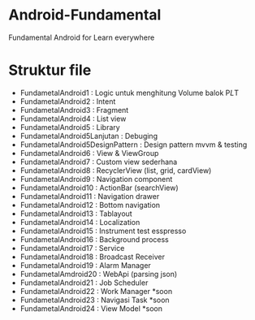 # Android-Fundamental
Fundamental Android for Learn everywhere

# Struktur file
- FundametalAndroid1 : Logic untuk menghitung Volume balok P*L*T
- FundametalAndroid2 : Intent
- FundametalAndroid3 : Fragment
- FundametalAndroid4 : List view
- FundametalAndroid5 : Library
- FundametalAndroid5Lanjutan : Debuging
- FundametalAndroid5DesignPattern : Design pattern mvvm & testing
- FundametalAndroid6 : View & ViewGroup
- FundametalAndroid7 : Custom view sederhana
- FundametalAndroid8 : RecyclerView (list, grid, cardView)
- FundametalAndroid9 : Navigation component
- FundametalAndroid10 : ActionBar (searchView) 
- FundametalAndroid11 : Navigation drawer
- FundametalAndroid12 : Bottom navigation 
- FundametalAndroid13 : Tablayout
- FundametalAndroid14 : Localization
- FundametalAndroid15 : Instrument test esspresso
- FundametalAndroid16 : Background process
- FundametalAndroid17 : Service
- FundametalAndroid18 : Broadcast Receiver
- FundametalAndroid19 : Alarm Manager
- FundametalAmdroid20 : WebApi (parsing json)
- FundametalAndroid21 : Job Scheduler
- FundametalAndroid22 : Work Manager *soon
- FundametalAndroid23 : Navigasi Task *soon
- FundametalAndroid24 : View Model *soon
